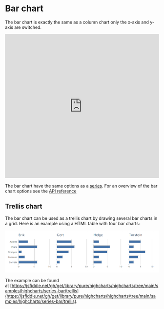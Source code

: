 Bar chart
=========

The bar chart is exactly the same as a column chart only the x-axis and y-axis are switched.

<iframe style="width: 100%; height: 470px; border: none;" src="https://www.highcharts.com/samples/embed/highcharts/demo/bar-chart" allow="fullscreen"></iframe>

The bar chart have the same options as a [series](https://highcharts.com/docs/chart-concepts/series). For an overview of the bar chart options see the [API reference](https://api.highcharts.com/highcharts/plotOptions.bar)

Trellis chart
-------------

The bar chart can be used as a trellis chart by drawing several bar charts in a grid. Here is an example using a HTML table with four bar charts:

![trellis.png](trellis.png)

The example can be found at [https://jsfiddle.net/gh/get/library/pure/highcharts/highcharts/tree/main/samples/highcharts/series-bar/trellis](https://jsfiddle.net/gh/get/library/pure/highcharts/highcharts/tree/main/samples/highcharts/series-bar/trellis).